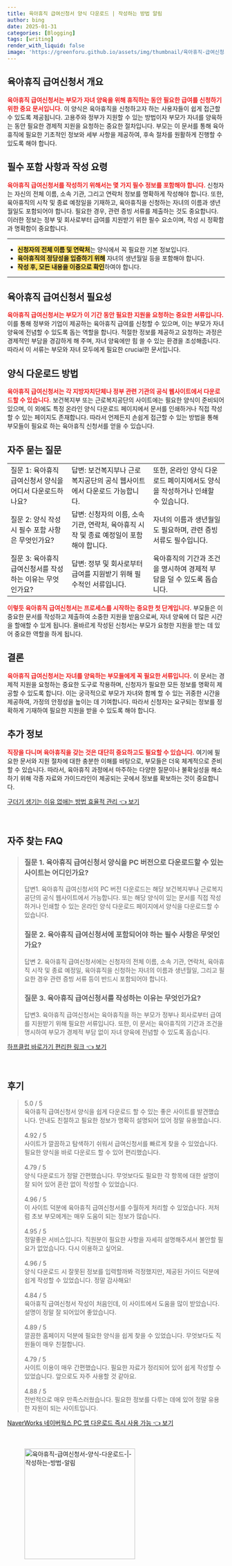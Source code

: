 ```yaml
---
title: 육아휴직 급여신청서 양식 다운로드 | 작성하는 방법 알림
author: bing
date: 2025-01-31
categories: [Blogging]
tags: [writing]
render_with_liquid: false
image: 'https://greenforu.github.io/assets/img/thumbnail/육아휴직-급여신청서-양식-다운로드-|-작성하는-방법-알림.webp'
---
```



<h2 id='육아휴직 급여신청서 개요'>육아휴직 급여신청서 개요</h2>

<p><b><span style="color: #ee2323;">육아휴직 급여신청서는 부모가 자녀 양육을 위해 휴직하는 동안 필요한 급여를 신청하기 위한 중요 문서입니다.</span></b> 이 양식은 육아휴직을 신청하고자 하는 사용자들이 쉽게 접근할 수 있도록 제공됩니다. 고용주와 정부가 지원할 수 있는 방법이자 부모가 자녀를 양육하는 동안 필요한 경제적 지원을 요청하는 중요한 절차입니다. 부모는 이 문서를 통해 육아휴직에 필요한 기초적인 정보와 세부 사항을 제공하여, 후속 절차를 원활하게 진행할 수 있도록 해야 합니다.</p>

<h2 id='필수 포함 사항과 작성 요령'>필수 포함 사항과 작성 요령</h2>

<p><b><span style="color: #ee2323;">육아휴직 급여신청서를 작성하기 위해서는 몇 가지 필수 정보를 포함해야 합니다.</span></b> 신청자는 자신의 전체 이름, 소속 기관, 그리고 연락처 정보를 명확하게 작성해야 합니다. 또한, 육아휴직의 시작 및 종료 예정일을 기재하고, 육아휴직을 신청하는 자녀의 이름과 생년월일도 포함되어야 합니다. 필요한 경우, 관련 증빙 서류를 제출하는 것도 중요합니다. 이러한 정보는 정부 및 회사로부터 급여를 지원받기 위한 필수 요소이며, 작성 시 정확함과 명확함이 중요합니다.</p>

<hr />

<ul>
    <li><b><span style="background-color: #ffe066;">신청자의 전체 이름 및 연락처</span></b>는 양식에서 꼭 필요한 기본 정보입니다.</li>
    <li><b><span style="background-color: #ffe066;">육아휴직의 정당성을 입증하기 위해</span></b> 자녀의 생년월일 등을 포함해야 합니다.</li>
    <li><b><span style="background-color: #ffe066;">작성 후, 모든 내용을 이중으로 확인</span></b>하여야 합니다.</li>
</ul>

<hr />

<h2 id='육아휴직 급여신청서 필요성'>육아휴직 급여신청서 필요성</h2>

<p><b><span style="color: #ee2323;">육아휴직 급여신청서는 부모가 이 기간 동안 필요한 지원을 요청하는 중요한 서류입니다.</span></b> 이를 통해 정부와 기업이 제공하는 육아휴직 급여를 신청할 수 있으며, 이는 부모가 자녀 양육에 전념할 수 있도록 돕는 역할을 합니다. 적절한 정보를 제공하고 요청하는 과정은 경제적인 부담을 경감하게 해 주며, 자녀 양육에만 힘 쓸 수 있는 환경을 조성해줍니다. 따라서 이 서류는 부모와 자녀 모두에게 필요한 crucial한 문서입니다.</p>

<h2 id='양식 다운로드 방법'>양식 다운로드 방법</h2>

<p><b><span style="color: #ee2323;">육아휴직 급여신청서는 각 지방자치단체나 정부 관련 기관의 공식 웹사이트에서 다운로드할 수 있습니다.</span></b> 보건복지부 또는 근로복지공단의 사이트에는 필요한 양식이 준비되어 있으며, 이 외에도 특정 온라인 양식 다운로드 페이지에서 문서를 인쇄하거나 직접 작성할 수 있는 페이지도 존재합니다. 따라서 언제든지 손쉽게 접근할 수 있는 방법을 통해 부모들이 필요로 하는 육아휴직 신청서를 얻을 수 있습니다.</p>

<h2 id='자주 묻는 질문'>자주 묻는 질문</h2>

<table>
    <tr>
        <td>질문 1: 육아휴직 급여신청서 양식을 어디서 다운로드하나요?</td>
        <td>답변: 보건복지부나 근로복지공단의 공식 웹사이트에서 다운로드 가능합니다.</td>
        <td>또한, 온라인 양식 다운로드 페이지에서도 양식을 작성하거나 인쇄할 수 있습니다.</td>
    </tr>
    <tr>
        <td>질문 2: 양식 작성 시 필수 포함 사항은 무엇인가요?</td>
        <td>답변: 신청자의 이름, 소속 기관, 연락처, 육아휴직 시작 및 종료 예정일이 포함해야 합니다.</td>
        <td>자녀의 이름과 생년월일도 필요하며, 관련 증빙 서류도 필수입니다.</td>
    </tr>
    <tr>
        <td>질문 3: 육아휴직 급여신청서를 작성하는 이유는 무엇인가요?</td>
        <td>답변: 정부 및 회사로부터 급여를 지원받기 위해 필수적인 서류입니다.</td>
        <td>육아휴직의 기간과 조건을 명시하여 경제적 부담을 덜 수 있도록 돕습니다.</td>
    </tr>
</table>

<p><b><span style="color: #ee2323;">이렇듯 육아휴직 급여신청서는 프로세스를 시작하는 중요한 첫 단계입니다.</span></b> 부모들은 이 중요한 문서를 작성하고 제출하여 소중한 지원을 받음으로써, 자녀 양육에 더 많은 시간을 할애할 수 있게 됩니다. 올바르게 작성된 신청서는 부모가 요청한 지원을 받는 데 있어 중요한 역할을 하게 됩니다.</p>

<h2 id='결론'>결론</h2>

<p><b><span style="color: #ee2323;">육아휴직 급여신청서는 자녀를 양육하는 부모들에게 꼭 필요한 서류입니다.</span></b> 이 문서는 경제적 지원을 요청하는 중요한 도구로 작용하며, 신청자가 필요한 모든 정보를 명확히 제공할 수 있도록 합니다. 이는 궁극적으로 부모가 자녀와 함께 할 수 있는 귀중한 시간을 제공하여, 가정의 안정성을 높이는 데 기여합니다. 따라서 신청자는 요구되는 정보를 정확하게 기재하여 필요한 지원을 받을 수 있도록 해야 합니다.</p>

<h2 id='추가 정보'>추가 정보</h2>

<p><b><span style="color: #ee2323;">직장을 다니며 육아휴직을 갖는 것은 대단히 중요하고도 필요할 수 있습니다.</span></b> 여기에 필요한 문서와 지원 절차에 대한 충분한 이해를 바탕으로, 부모들은 더욱 체계적으로 준비할 수 있습니다. 따라서, 육아휴직 과정에서 마주하는 다양한 질문이나 불확실성을 해소하기 위해 각종 자료와 가이드라인이 제공되는 곳에서 정보를 확보하는 것이 중요합니다.</p>


<p><a class="click-button" title="구더기 생기는 이유 없애는 방법 효율적 관리" href="https://greenforu.github.io/posts/%EA%B5%AC%EB%8D%94%EA%B8%B0-%EC%83%9D%EA%B8%B0%EB%8A%94-%EC%9D%B4%EC%9C%A0-%EC%97%86%EC%95%A0%EB%8A%94-%EB%B0%A9%EB%B2%95-%ED%9A%A8%EC%9C%A8%EC%A0%81-%EA%B4%80%EB%A6%AC/" rel="dofollow">구더기 생기는 이유 없애는 방법 효율적 관리 👈 보기</a></p><br>
<h2 id='자주_찾는_FAQ'>자주 찾는 FAQ</h2>
<div itemscope="" itemtype="https://schema.org/FAQPage"> 
<blockquote> 
<div itemscope="" itemprop="mainEntity" itemtype="https://schema.org/Question"> 
<h3 itemprop="name">질문 1. 육아휴직 급여신청서 양식을 PC 버전으로 다운로드할 수 있는 사이트는 어디인가요?</h3> 
<div itemscope="" itemprop="acceptedAnswer" itemtype="https://schema.org/Answer"> 
<span itemprop="text"> 
<p>답변1. 육아휴직 급여신청서의 PC 버전 다운로드는 해당 보건복지부나 근로복지공단의 공식 웹사이트에서 가능합니다. 또는 해당 양식이 있는 문서를 직접 작성하거나 인쇄할 수 있는 온라인 양식 다운로드 페이지에서 양식을 다운로드할 수 있습니다.</p> 
</span> 
</div> 
</div> 

<div itemscope="" itemprop="mainEntity" itemtype="https://schema.org/Question"> 
<h3 itemprop="name">질문 2. 육아휴직 급여신청서에 포함되어야 하는 필수 사항은 무엇인가요?</h3> 
<div itemscope="" itemprop="acceptedAnswer" itemtype="https://schema.org/Answer"> 
<span itemprop="text"> 
<p>답변 2. 육아휴직 급여신청서에는 신청자의 전체 이름, 소속 기관, 연락처, 육아휴직 시작 및 종료 예정일, 육아휴직을 신청하는 자녀의 이름과 생년월일, 그리고 필요한 경우 관련 증빙 서류 등이 반드시 포함되어야 합니다.</p> 
</span> 
</div> 
</div> 

<div itemscope="" itemprop="mainEntity" itemtype="https://schema.org/Question"> 
<h3 itemprop="name">질문 3. 육아휴직 급여신청서를 작성하는 이유는 무엇인가요?</h3> 
<div itemscope="" itemprop="acceptedAnswer" itemtype="https://schema.org/Answer"> 
<span itemprop="text"> 
<p>답변3. 육아휴직 급여신청서는 육아휴직을 하는 부모가 정부나 회사로부터 급여를 지원받기 위해 필요한 서류입니다. 또한, 이 문서는 육아휴직의 기간과 조건을 명시하여 부모가 경제적 부담 없이 자녀 양육에 전념할 수 있도록 돕습니다.</p> 
</span> 
</div> 
</div> 
</blockquote> 
</div>
<p><a class="click-button" title="하프클럽 바로가기 편리한 링크" href="https://greenforu.github.io/posts/%ED%95%98%ED%94%84%ED%81%B4%EB%9F%BD-%EB%B0%94%EB%A1%9C%EA%B0%80%EA%B8%B0-%ED%8E%B8%EB%A6%AC%ED%95%9C-%EB%A7%81%ED%81%AC/" rel="dofollow">하프클럽 바로가기 편리한 링크 👈 보기</a></p><br>
<h2 id='후기'>후기</h2>
<div itemscope itemtype="https://schema.org/Product">
  <blockquote>
  <div itemprop="review" itemscope itemtype="https://schema.org/Review">
      <div itemprop="reviewRating" itemscope itemtype="https://schema.org/Rating"> <span itemprop="ratingValue">5.0</span> / <span itemprop="bestRating">5</span> </div>
      <span itemprop="reviewBody">육아휴직 급여신청서 양식을 쉽게 다운로드 할 수 있는 좋은 사이트를 발견했습니다. 안내도 친절하고 필요한 정보가 명확히 설명되어 있어 정말 유용했습니다.</span>
  </div>
  <br>
  <div itemprop="review" itemscope itemtype="https://schema.org/Review">
      <div itemprop="reviewRating" itemscope itemtype="https://schema.org/Rating"> <span itemprop="ratingValue">4.92</span> / <span itemprop="bestRating">5</span> </div>
      <span itemprop="reviewBody">사이트가 깔끔하고 탐색하기 쉬워서 급여신청서를 빠르게 찾을 수 있었습니다. 필요한 양식을 바로 다운로드 할 수 있어 편리했습니다.</span>
  </div>
  <br>
  <div itemprop="review" itemscope itemtype="https://schema.org/Review">
      <div itemprop="reviewRating" itemscope itemtype="https://schema.org/Rating"> <span itemprop="ratingValue">4.79</span> / <span itemprop="bestRating">5</span> </div>
      <span itemprop="reviewBody">양식 다운로드가 정말 간편했습니다. 무엇보다도 필요한 각 항목에 대한 설명이 잘 되어 있어 혼란 없이 작성할 수 있었습니다.</span>
  </div>
  <br>
  <div itemprop="review" itemscope itemtype="https://schema.org/Review">
      <div itemprop="reviewRating" itemscope itemtype="https://schema.org/Rating"> <span itemprop="ratingValue">4.96</span> / <span itemprop="bestRating">5</span> </div>
      <span itemprop="reviewBody">이 사이트 덕분에 육아휴직 급여신청서를 수월하게 처리할 수 있었습니다. 저처럼 초보 부모에게는 매우 도움이 되는 정보가 많습니다.</span>
  </div>
  <br>
  <div itemprop="review" itemscope itemtype="https://schema.org/Review">
      <div itemprop="reviewRating" itemscope itemtype="https://schema.org/Rating"> <span itemprop="ratingValue">4.95</span> / <span itemprop="bestRating">5</span> </div>
      <span itemprop="reviewBody">정말좋은 서비스입니다. 직원분이 필요한 사항을 자세히 설명해주셔서 불안할 필요가 없었습니다. 다시 이용하고 싶어요.</span>
  </div>
  <br>
  <div itemprop="review" itemscope itemtype="https://schema.org/Review">
      <div itemprop="reviewRating" itemscope itemtype="https://schema.org/Rating"> <span itemprop="ratingValue">4.96</span> / <span itemprop="bestRating">5</span> </div>
      <span itemprop="reviewBody">양식 다운로드 시 잘못된 정보를 입력할까봐 걱정했지만, 제공된 가이드 덕분에 쉽게 작성할 수 있었습니다. 정말 감사해요!</span>
  </div>
  <br>
  <div itemprop="review" itemscope itemtype="https://schema.org/Review">
      <div itemprop="reviewRating" itemscope itemtype="https://schema.org/Rating"> <span itemprop="ratingValue">4.84</span> / <span itemprop="bestRating">5</span> </div>
      <span itemprop="reviewBody">육아휴직 급여신청서 작성이 처음인데, 이 사이트에서 도움을 많이 받았습니다. 설명이 정말 잘 되어있어 좋았습니다.</span>
  </div>
  <br>
  <div itemprop="review" itemscope itemtype="https://schema.org/Review">
      <div itemprop="reviewRating" itemscope itemtype="https://schema.org/Rating"> <span itemprop="ratingValue">4.89</span> / <span itemprop="bestRating">5</span> </div>
      <span itemprop="reviewBody">깔끔한 홈페이지 덕분에 필요한 양식을 쉽게 찾을 수 있었습니다. 무엇보다도 직원들이 매우 친절합니다.</span>
  </div>
  <br>
  <div itemprop="review" itemscope itemtype="https://schema.org/Review">
      <div itemprop="reviewRating" itemscope itemtype="https://schema.org/Rating"> <span itemprop="ratingValue">4.79</span> / <span itemprop="bestRating">5</span> </div>
      <span itemprop="reviewBody">사이트 이용이 매우 간편했습니다. 필요한 자료가 정리되어 있어 쉽게 작성할 수 있었습니다. 앞으로도 자주 사용할 것 같아요.</span>
  </div>
  <br>
  <div itemprop="review" itemscope itemtype="https://schema.org/Review">
      <div itemprop="reviewRating" itemscope itemtype="https://schema.org/Rating"> <span itemprop="ratingValue">4.88</span> / <span itemprop="bestRating">5</span> </div>
      <span itemprop="reviewBody">전반적으로 매우 만족스러웠습니다. 필요한 정보를 다루는 데에 있어 정말 유용한 자원이 되는 사이트입니다.</span>
  </div>
  </blockquote>
</div>
<p><a class="click-button" title="NaverWorks 네이버웍스 PC 앱 다운로드 즉시 사용 가능" href="https://greenforu.github.io/posts/NaverWorks-%EB%84%A4%EC%9D%B4%EB%B2%84%EC%9B%8D%EC%8A%A4-PC-%EC%95%B1-%EB%8B%A4%EC%9A%B4%EB%A1%9C%EB%93%9C-%EC%A6%89%EC%8B%9C-%EC%82%AC%EC%9A%A9-%EA%B0%80%EB%8A%A5/" rel="dofollow">NaverWorks 네이버웍스 PC 앱 다운로드 즉시 사용 가능 👈 보기</a></p><br>
<figure class="image"><img src="https://greenforu.github.io/assets/img/thumbnail/육아휴직-급여신청서-양식-다운로드-|-작성하는-방법-알림.webp" alt="육아휴직-급여신청서-양식-다운로드-|-작성하는-방법-알림" width="256" height="256"></figure>